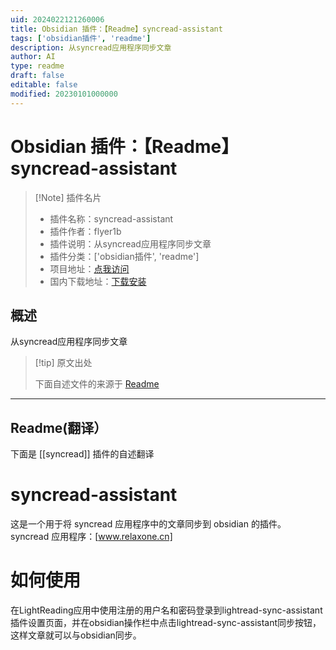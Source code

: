 ```yaml
---
uid: 2024022121260006
title: Obsidian 插件：【Readme】syncread-assistant
tags: ['obsidian插件', 'readme']
description: 从syncread应用程序同步文章
author: AI
type: readme
draft: false
editable: false
modified: 20230101000000
---
```


# Obsidian 插件：【Readme】syncread-assistant

> [!Note] 插件名片
> - 插件名称：syncread-assistant
> - 插件作者：flyer1b
> - 插件说明：从syncread应用程序同步文章
> - 插件分类：['obsidian插件', 'readme']
> - 项目地址：[点我访问](https://github.com/flyer1b/LightRead-master)
> - 国内下载地址：[下载安装](https://pkmer.cn/products/plugin/pluginMarket/?syncread)

## 概述

从syncread应用程序同步文章



> [!tip] 原文出处
> 
>下面自述文件的来源于 [Readme](https://ghproxy.net/https://raw.githubusercontent.com/flyer1b/LightRead-master/main/README.md)
> 

---

## Readme(翻译）

下面是 [[syncread]] 插件的自述翻译


# syncread-assistant

这是一个用于将 syncread 应用程序中的文章同步到 obsidian 的插件。
syncread 应用程序：[www.relaxone.cn]
# 如何使用

在LightReading应用中使用注册的用户名和密码登录到lightread-sync-assistant插件设置页面，并在obsidian操作栏中点击lightread-sync-assistant同步按钮，这样文章就可以与obsidian同步。



